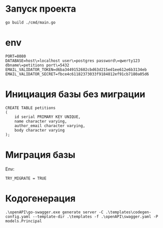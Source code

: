 # Запуск проекта

    go build ./cmd/main.go

# env
    PORT=8080
    DATABASE=host\=localhost user\=postgres password\=qwerty123 dbname\=petitions port\=5432
    EMAIL_VALIDATOR_TOKEN=d6ba3449152602cbd63d215ed1ee612e6b3134eb
    EMAIL_VALIDATOR_SECRET=fbce4c61182373033f9184812ef91cb7180a05d6

# Инициация базы без миграции
    CREATE TABLE petitions
    (
        id serial PRIMARY KEY UNIQUE,
        name character varying,
        author_email character varying,
        body character varying
    );

# Миграция базы
 Env:
    
    TRY_MIGRATE = TRUE

# Кодогенерация

    .\openAPI\go-swagger.exe generate server -C .\templates\codegen-config.yaml --template-dir .\templates -f .\openAPI\swagger.yaml -P models.Principal
